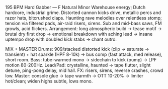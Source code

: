 195 BPM Hard Gabber — F Natural Minor
Warehouse energy; Dutch hardcore, industrial grime. Distorted cannon kicks drive, metallic percs and razor hats, bitcrushed claps. Haunting rave melodies over relentless stomp; tension via filtered pads, air-raid risers, sirens. Sub and mid-bass saws, FM growls, acid flickers. Arrangement: long atmospheric build -> tease motif -> brutal dry first drop -> emotional breakdown with aching lead -> insane uptempo drop with doubled kick stabs -> chant outro.

MIX + MASTER
Drums: 909/stacked distorted kick (clip -> saturate -> transient) + hat sparkle (HPF 8-10k) -> bus comp (fast attack, med release), short room.
Bass: tube-warmed mono -> sidechain to kick (pump) -> LPF motion 80-200Hz.
Lead/Pad: crystalline, haunted -> tape flutter, slight detune, ping-pong delay, mid hall.
FX: risers, sirens, reverse crashes, crowd low.
Master: console glue -> tape warmth -> OTT 10-20% -> limiter hot/clean; widen highs subtle, lows mono.

